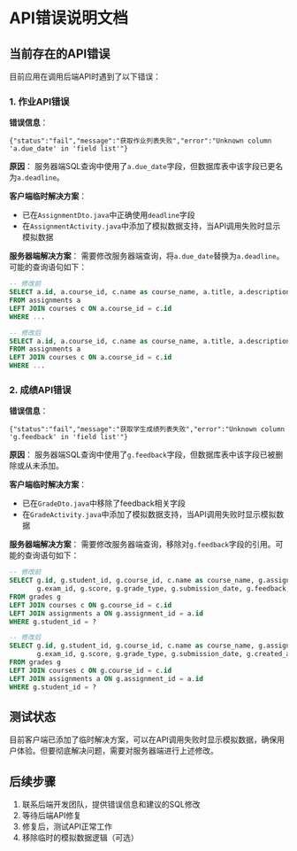 # API错误说明文档

## 当前存在的API错误

目前应用在调用后端API时遇到了以下错误：

### 1. 作业API错误

**错误信息**：
```
{"status":"fail","message":"获取作业列表失败","error":"Unknown column 'a.due_date' in 'field list'"}
```

**原因**：
服务器端SQL查询中使用了`a.due_date`字段，但数据库表中该字段已更名为`a.deadline`。

**客户端临时解决方案**：
- 已在`AssignmentDto.java`中正确使用`deadline`字段
- 在`AssignmentActivity.java`中添加了模拟数据支持，当API调用失败时显示模拟数据

**服务器端解决方案**：
需要修改服务器端查询，将`a.due_date`替换为`a.deadline`。可能的查询语句如下：

```sql
-- 修改前
SELECT a.id, a.course_id, c.name as course_name, a.title, a.description, a.due_date, a.max_score, a.created_at, a.updated_at
FROM assignments a
LEFT JOIN courses c ON a.course_id = c.id
WHERE ...

-- 修改后
SELECT a.id, a.course_id, c.name as course_name, a.title, a.description, a.deadline, a.max_score, a.created_at, a.updated_at
FROM assignments a
LEFT JOIN courses c ON a.course_id = c.id
WHERE ...
```

### 2. 成绩API错误

**错误信息**：
```
{"status":"fail","message":"获取学生成绩列表失败","error":"Unknown column 'g.feedback' in 'field list'"}
```

**原因**：
服务器端SQL查询中使用了`g.feedback`字段，但数据库表中该字段已被删除或从未添加。

**客户端临时解决方案**：
- 已在`GradeDto.java`中移除了feedback相关字段
- 在`GradeActivity.java`中添加了模拟数据支持，当API调用失败时显示模拟数据

**服务器端解决方案**：
需要修改服务器端查询，移除对`g.feedback`字段的引用。可能的查询语句如下：

```sql
-- 修改前
SELECT g.id, g.student_id, g.course_id, c.name as course_name, g.assignment_id, a.title as assignment_title, 
       g.exam_id, g.score, g.grade_type, g.submission_date, g.feedback, g.created_at, g.updated_at
FROM grades g
LEFT JOIN courses c ON g.course_id = c.id
LEFT JOIN assignments a ON g.assignment_id = a.id
WHERE g.student_id = ?

-- 修改后
SELECT g.id, g.student_id, g.course_id, c.name as course_name, g.assignment_id, a.title as assignment_title, 
       g.exam_id, g.score, g.grade_type, g.submission_date, g.created_at, g.updated_at
FROM grades g
LEFT JOIN courses c ON g.course_id = c.id
LEFT JOIN assignments a ON g.assignment_id = a.id
WHERE g.student_id = ?
```

## 测试状态

目前客户端已添加了临时解决方案，可以在API调用失败时显示模拟数据，确保用户体验。但要彻底解决问题，需要对服务器端进行上述修改。

## 后续步骤

1. 联系后端开发团队，提供错误信息和建议的SQL修改
2. 等待后端API修复
3. 修复后，测试API正常工作
4. 移除临时的模拟数据逻辑（可选） 